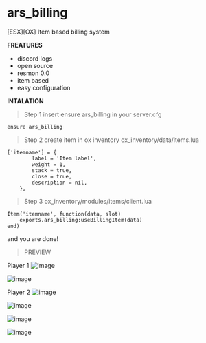 # ars_billing
[ESX][OX] Item based billing system

**FREATURES**
- discord logs
- open source
- resmon 0.0
- item based
-  easy configuration

**INTALATION**

> Step 1
insert ensure ars_billing in your server.cfg
```
ensure ars_billing
```
> Step 2
create item in ox inventory
ox_inventory/data/items.lua
``` 
['itemname'] = {
		label = 'Item label',
		weight = 1,
		stack = true,
		close = true,
		description = nil,
	}, 
```
> Step 3 
ox_inventory/modules/items/client.lua
```
Item('itemname', function(data, slot)
	exports.ars_billing:useBillingItem(data)
end)
```
and you are done!

> PREVIEW

Player 1
![image](https://user-images.githubusercontent.com/70983185/206866313-8bf8c57d-c604-452b-8c6c-e15760d21f4b.png)

![image](https://user-images.githubusercontent.com/70983185/206866325-de4265fd-73a9-49b0-beae-bd28519d0a0d.png)

Player 2
![image](https://user-images.githubusercontent.com/70983185/206866334-d4ee447b-25ab-4a9f-913f-7b5445eff43a.png)

![image](https://user-images.githubusercontent.com/70983185/206866341-e583716b-3f15-423b-bcb6-0f2a1e8f8537.png)

![image](https://user-images.githubusercontent.com/70983185/206866346-3ea78a15-11d9-4e16-8875-d354b6bfb375.png)

![image](https://user-images.githubusercontent.com/70983185/206866350-f696a822-7d7d-45ce-8e78-c3468b83b3c7.png)


